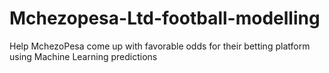 # Mchezopesa-Ltd-football-modelling
Help MchezoPesa come up with favorable odds for their betting platform using Machine Learning predictions
